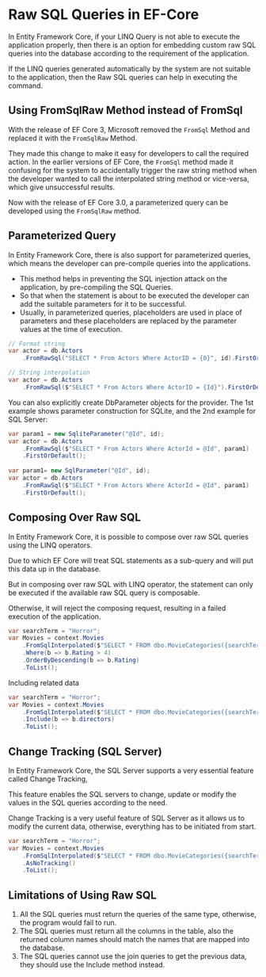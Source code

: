 # Raw SQL Queries in EF-Core

In Entity Framework Core, if your LINQ Query is not able to execute the application properly, then there is an option for embedding custom raw SQL queries into the database according to the requirement of the application.

If the LINQ queries generated automatically by the system are not suitable to the application, then the Raw SQL queries can help in executing the command.

## Using FromSqlRaw Method instead of FromSql

With the release of EF Core 3, Microsoft removed the `FromSql` Method and replaced it with the `FromSqlRaw` Method.

They made this change to make it easy for developers to call the required action. In the earlier versions of EF Core, the `FromSql` method made it confusing for the system to accidentally trigger the raw string method when the developer wanted to call the interpolated string method or vice-versa, which give unsuccessful results.

Now with the release of EF Core 3.0, a parameterized query can be developed using the `FromSqlRaw` method.

## Parameterized Query

In Entity Framework Core, there is also support for parameterized queries, which means the developer can pre-compile queries into the applications.

* This method helps in preventing the SQL injection attack on the application, by pre-compiling the SQL Queries.
* So that when the statement is about to be executed the developer can add the suitable parameters for it to be successful.
* Usually, in parameterized queries, placeholders are used in place of parameters and these placeholders are replaced by the parameter values at the time of execution.

```csharp
// Format string
var actor = db.Actors
    .FromRawSql("SELECT * From Actors Where ActorID = {0}", id).FirstOrDefault();

// String interpolation
var actor = db.Actors
    .FromRawSql($"SELECT * From Actors Where ActorID = {Id}").FirstOrDefault();
```

You can also explicitly create DbParameter objects for the provider. The 1st example shows parameter construction for SQLite, and the 2nd example for SQL Server:

```csharp
var param1 = new SqliteParameter("@Id", id);
var actor = db.Actors
    .FromRawSql($"SELECT * From Actors Where ActorId = @Id", param1)
    .FirstOrDefault();
    
var param1= new SqlParameter("@Id", id);
var actor = db.Actors
    .FromRawSql($"SELECT * From Actors Where ActorId = @Id", param1)
    .FirstOrDefault();
```

## Composing Over Raw SQL

In Entity Framework Core, it is possible to compose over raw SQL queries using the LINQ operators.

Due to which EF Core will treat SQL statements as a sub-query and will put this data up in the database.

But in composing over raw SQL with LINQ operator, the statement can only be executed if the available raw SQL query is composable.

Otherwise, it will reject the composing request, resulting in a failed execution of the application.

```csharp
var searchTerm = "Horror";
var Movies = context.Movies
    .FromSqlInterpolated($"SELECT * FROM dbo.MovieCategories({searchTerm})")
    .Where(b => b.Rating > 4)
    .OrderByDescending(b => b.Rating)
    .ToList();
```

Including related data

```csharp
var searchTerm = "Horror";
var Movies = context.Movies
    .FromSqlInterpolated($"SELECT * FROM dbo.MovieCategories({searchTerm})")
    .Include(b => b.directors)
    .ToList();
```

## Change Tracking \(SQL Server\)

In Entity Framework Core, the SQL Server supports a very essential feature called Change Tracking,

This feature enables the SQL servers to change, update or modify the values in the SQL queries according to the need.

Change Tracking is a very useful feature of SQL Server as it allows us to modify the current data, otherwise, everything has to be initiated from start.

```csharp
var searchTerm = "Horror";
var Movies = context.Movies
    .FromSqlInterpolated($"SELECT * FROM dbo.MovieCategories({searchTerm})")
    .AsNoTracking()
    .ToList();
```

## Limitations of Using Raw SQL

1. All the SQL queries must return the queries of the same type, otherwise, the program would fail to run.
2. The SQL queries must return all the columns in the table, also the returned column names should match the names that are mapped into the database.
3. The SQL queries cannot use the join queries to get the previous data, they should use the Include method instead.

